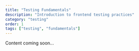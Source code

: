 ```yaml
---
title: "Testing Fundamentals"
description: "Introduction to frontend testing practices"
category: "testing"
order: 1
tags: ["testing", "fundamentals"]
---
```


Content coming soon...
